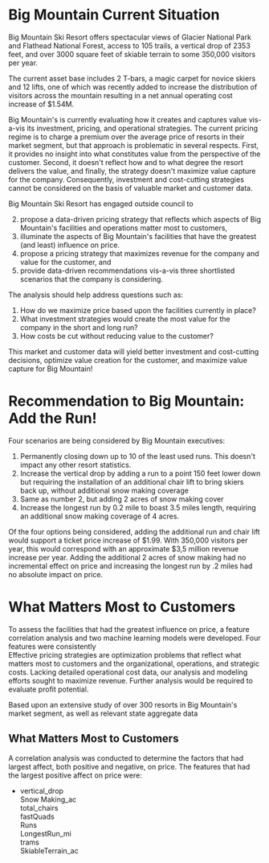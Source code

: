 # Big Mountain Current Situation         
Big Mountain Ski Resort offers spectacular views of Glacier National Park and Flathead National Forest, access to 105 trails, a vertical drop of 2353 feet, and over 3000 square feet of skiable terrain to some 350,000 visitors per year.  

The current asset base includes 2 T-bars, a magic carpet for novice skiers and 12 lifts, one of which was recently added to increase the distribution of visitors across the mountain resulting in a net annual operating cost increase of $1.54M.

Big Mountain's is currently evaluating how it creates and captures value vis-a-vis its investment, pricing, and operational strategies. The current pricing regime is to charge a premium over the average price of resorts in their market segment, but that approach is problematic in several respects. First, it provides no insight into what constitutes value from the perspective of the customer. Second, it doesn't reflect how and to what degree the resort delivers the value, and finally, the strategy doesn't maximize value capture for the company. Consequently, investment and cost-cutting strategies cannot be considered on the basis of valuable market and customer data.

Big Mountain Ski Resort has engaged outside council to 

2. propose a data-driven pricing strategy that reflects which aspects of Big Mountain's facilities and operations matter most to customers,    
1. illuminate the aspects of Big Mountain's facilities that have the greatest (and least) influence on price.    
2. propose a pricing strategy that maximizes revenue for the company and value for the customer, and           
3. provide data-driven recommendations vis-a-vis three shortlisted scenarios that the company is considering.

The analysis should help address questions such as:

1. How do we maximize price based upon the facilities currently in place?      
2. What investment strategies would create the most value for the company in the short and long run?            
3. How costs be cut without reducing value to the customer?     

This market and customer data will yield better investment and cost-cutting decisions, optimize value creation for the customer, and maximize value capture for Big Mountain! 

# Recommendation to Big Mountain: Add the Run!
Four scenarios are being considered by Big Mountain executives:

1. Permanently closing down up to 10 of the least used runs. This doesn't impact any other resort statistics.   
2. Increase the vertical drop by adding a run to a point 150 feet lower down but requiring the installation of an additional chair lift to bring skiers back up, without additional snow making coverage            
3. Same as number 2, but adding 2 acres of snow making cover             
4. Increase the longest run by 0.2 mile to boast 3.5 miles length, requiring an additional snow making coverage of 4 acres.

Of the four options being considered, adding the additional run and chair lift would support a ticket price increase of $1.99. With 350,000 visitors per year, this would correspond with an approximate \$3,5 million revenue increase per year. Adding the additional 2 acres of snow making had no incremental effect on price and increasing the longest run by .2 miles had no absolute impact on price.

# What Matters Most to Customers        
To assess the facilities that had the greatest influence on price, a feature correlation analysis and two machine learning models were developed. Four features were consistently  
Effective pricing strategies are optimization problems that reflect what matters most to customers and the organizational, operations, and strategic costs. Lacking detailed operational cost data, our analysis and modeling efforts sought to maximize revenue. Further analysis would be required to evaluate profit potential.



Based upon an extensive study of over 300 resorts in Big Mountain's market segment, as well as relevant state aggregate data

## What Matters Most to Customers
A correlation analysis was conducted to determine the factors that had largest affect, both positive and negative, on price. The features that had the largest positive affect on price were:

- vertical_drop    
Snow Making_ac           
total_chairs         
fastQuads           
Runs      
LongestRun_mi       
trams        
SkiableTerrain_ac          